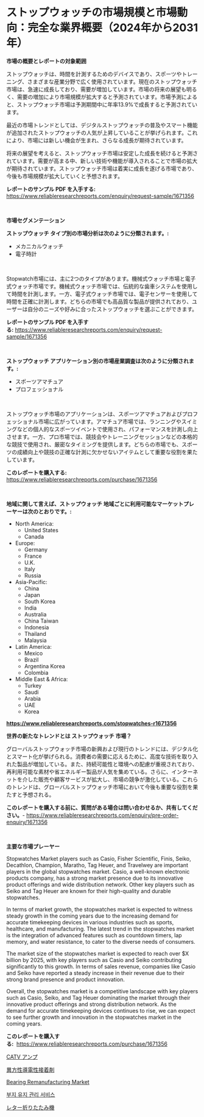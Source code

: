 <p><h1>ストップウォッチの市場規模と市場動向：完全な業界概要（2024年から2031年）</h1></p><p><strong>市場の概要とレポートの対象範囲</strong></p>
<p><p>ストップウォッチは、時間を計測するためのデバイスであり、スポーツやトレーニング、さまざまな産業分野で広く使用されています。現在のストップウォッチ市場は、急速に成長しており、需要が増加しています。市場の将来の展望も明るく、需要の増加により市場規模が拡大すると予測されています。市場予測によると、ストップウォッチ市場は予測期間中に年率13.9%で成長すると予測されています。</p><p>最近の市場トレンドとしては、デジタルストップウォッチの普及やスマート機能が追加されたストップウォッチの人気が上昇していることが挙げられます。これにより、市場には新しい機会が生まれ、さらなる成長が期待されています。</p><p>将来の展望を考えると、ストップウォッチ市場は安定した成長を続けると予測されています。需要が高まる中、新しい技術や機能が導入されることで市場の拡大が期待されています。ストップウォッチ市場は着実に成長を遂げる市場であり、今後も市場規模が拡大していくと予想されます。</p></p>
<p><strong>レポートのサンプル PDF を入手する:</strong> <a href="https://www.reliableresearchreports.com/enquiry/request-sample/1671356">https://www.reliableresearchreports.com/enquiry/request-sample/1671356</a></p>
<p>&nbsp;</p>
<p><strong>市場セグメンテーション</strong></p>
<p><strong>ストップウォッチ タイプ別の市場分析は次のように分類されます。:</strong></p>
<p><ul><li>メカニカルウォッチ</li><li>電子時計</li></ul></p>
<p>&nbsp;</p>
<p><p>Stopwatch市場には、主に2つのタイプがあります。機械式ウォッチ市場と電子式ウォッチ市場です。機械式ウォッチ市場では、伝統的な歯車システムを使用して時間を計測します。一方、電子式ウォッチ市場では、電子センサーを使用して時間を正確に計測します。どちらの市場でも高品質な製品が提供されており、ユーザーは自分のニーズや好みに合ったストップウォッチを選ぶことができます。</p></p>
<p><strong>レポートのサンプル PDF を入手する:</strong>&nbsp;<a href="https://www.reliableresearchreports.com/enquiry/request-sample/1671356">https://www.reliableresearchreports.com/enquiry/request-sample/1671356</a></p>
<p>&nbsp;</p>
<p><strong> ストップウォッチ アプリケーション別の市場産業調査は次のように分類されます。:</strong></p>
<p><ul><li>スポーツアマチュア</li><li>プロフェッショナル</li></ul></p>
<p>&nbsp;</p>
<p><p>ストップウォッチ市場のアプリケーションは、スポーツアマチュアおよびプロフェッショナル市場に広がっています。アマチュア市場では、ランニングやスイミングなどの個人的なスポーツイベントで使用され、パフォーマンスを計測し向上させます。一方、プロ市場では、競技会やトレーニングセッションなどの本格的な競技で使用され、厳密なタイミングを提供します。どちらの市場でも、スポーツの成績向上や競技の正確な計測に欠かせないアイテムとして重要な役割を果たしています。</p></p>
<p><strong>このレポートを購入する:</strong>&nbsp; <a href="https://www.reliableresearchreports.com/purchase/1671356">https://www.reliableresearchreports.com/purchase/1671356</a></p>
<p>&nbsp;</p>
<p><strong>地域に関して言えば、ストップウォッチ 地域ごとに利用可能なマーケットプレーヤーは次のとおりです。:</strong></p>
<p><ul>
    <li>
        North America:
        <ul>
            <li>United States</li>
            <li>Canada</li>
        </ul>
    </li>
    <li>
        Europe:
        <ul>
            <li>Germany</li>
            <li>France</li>
            <li>U.K.</li>
            <li>Italy</li>
            <li>Russia</li>
        </ul>
    </li>
    <li>
        Asia-Pacific:
        <ul>
            <li>China</li>
            <li>Japan</li>
            <li>South Korea</li>
            <li>India</li>
            <li>Australia</li>
            <li>China Taiwan</li>
            <li>Indonesia</li>
            <li>Thailand</li>
            <li>Malaysia</li>
        </ul>
    </li>
    <li>
        Latin America:
        <ul>
            <li>Mexico</li>
            <li>Brazil</li>
            <li>Argentina Korea</li>
            <li>Colombia</li>
        </ul>
    </li>
    <li>
        Middle East & Africa:
        <ul>
            <li>Turkey</li>
            <li>Saudi</li>
            <li>Arabia</li>
            <li>UAE</li>
            <li>Korea</li>
        </ul>
    </li>
    </ul></p>
<p><strong><a href="https://www.reliableresearchreports.com/stopwatches-r1671356">https://www.reliableresearchreports.com/stopwatches-r1671356</a></strong>&nbsp;</p>
<p><strong>世界の新たなトレンドとは ストップウォッチ 市場？</strong></p>
<p><p>グローバルストップウォッチ市場の新興および現行のトレンドには、デジタル化とスマート化が挙げられる。消費者の需要に応えるために、高度な技術を取り入れた製品が増加している。また、持続可能性と環境への配慮が重視されており、再利用可能な素材や省エネルギー製品が人気を集めている。さらに、インターネットを介した販売や顧客サービスが拡大し、市場の競争が激化している。これらのトレンドは、グローバルストップウォッチ市場において今後も重要な役割を果たすと予想される。</p></p>
<p><strong>このレポートを購入する前に、質問がある場合は問い合わせるか、共有してください。</strong>- <a href="https://www.reliableresearchreports.com/enquiry/pre-order-enquiry/1671356">https://www.reliableresearchreports.com/enquiry/pre-order-enquiry/1671356</a></p>
<p>&nbsp;</p>
<p><strong>主要な市場プレーヤー</strong></p>
<p><p>Stopwatches Market players such as Casio, Fisher Scientific, Finis, Seiko, Decathlon, Champion, Maratho, Tag Heuer, and Travelwey are important players in the global stopwatches market. Casio, a well-known electronic products company, has a strong market presence due to its innovative product offerings and wide distribution network. Other key players such as Seiko and Tag Heuer are known for their high-quality and durable stopwatches.</p><p>In terms of market growth, the stopwatches market is expected to witness steady growth in the coming years due to the increasing demand for accurate timekeeping devices in various industries such as sports, healthcare, and manufacturing. The latest trend in the stopwatches market is the integration of advanced features such as countdown timers, lap memory, and water resistance, to cater to the diverse needs of consumers.</p><p>The market size of the stopwatches market is expected to reach over $X billion by 2025, with key players such as Casio and Seiko contributing significantly to this growth. In terms of sales revenue, companies like Casio and Seiko have reported a steady increase in their revenue due to their strong brand presence and product innovation.</p><p>Overall, the stopwatches market is a competitive landscape with key players such as Casio, Seiko, and Tag Heuer dominating the market through their innovative product offerings and strong distribution network. As the demand for accurate timekeeping devices continues to rise, we can expect to see further growth and innovation in the stopwatches market in the coming years.</p></p>
<p><strong>このレポートを購入する:</strong>&nbsp;&nbsp;<a href="https://www.reliableresearchreports.com/purchase/1671356">https://www.reliableresearchreports.com/purchase/1671356</a></p>
<p><p><a href="https://github.com/ihabdkwlxs948/Market-Research-Report-List-1/blob/main/711754541115.md">CATV アンプ</a></p><p><a href="https://medium.com/@dylancoleman70/%E3%82%A2%E3%83%8B%E3%82%BD%E3%83%88%E3%83%AD%E3%83%94%E3%83%83%E3%82%AF%E5%B0%8E%E9%9B%BB%E6%80%A7%E6%8E%A5%E7%9D%80%E5%89%A4%E3%81%AE%E5%B8%82%E5%A0%B4%E8%A6%8F%E6%A8%A1-cagr-%E3%83%88%E3%83%AC%E3%83%B3%E3%83%89-2024-2030-86cf1055e0ba">異方性導電性接着剤</a></p><p><a href="https://github.com/guneycigdem35/Market-Research-Report-List-3/blob/main/bearing-remanufacturing-market.md">Bearing Remanufacturing Market</a></p><p><a href="https://medium.com/@snake68678/2024-2031-%EA%B8%B0%EA%B0%84%EC%9D%84-%EC%9C%84%ED%95%9C-%EC%8B%9C%EC%9E%A5-%EB%8F%99%ED%96%A5%EA%B3%BC-%EC%8B%9C%EC%9E%A5-%EB%B6%84%EC%84%9D%EC%9D%84-%EC%98%88%EC%B8%A1%ED%95%9C-%EA%B7%B8%EB%9D%BC%EC%9A%B4%EB%93%9C-%EC%9C%A0%EC%A7%80-%EA%B4%80%EB%A6%AC-%EC%84%9C%EB%B9%84%EC%8A%A4-%EC%8B%9C%EC%9E%A5-ba5f2b0e11ff">부지 유지 관리 서비스</a></p><p><a href="https://medium.com/@alioukaye1/%E3%83%AC%E3%82%BF%E3%83%BC%E3%83%95%E3%82%A9%E3%83%BC%E3%83%AB%E3%83%87%E3%82%A3%E3%83%B3%E3%82%B0%E3%83%9E%E3%82%B7%E3%83%B3%E3%81%AE%E5%B8%82%E5%A0%B4%E3%83%A1%E3%83%88%E3%83%AA%E3%82%AF%E3%82%B9-%E5%B8%82%E5%A0%B4%E3%82%B7%E3%82%A7%E3%82%A2-%E3%83%88%E3%83%AC%E3%83%B3%E3%83%89-%E6%88%90%E9%95%B7%E3%83%91%E3%82%BF%E3%83%BC%E3%83%B3%E3%81%AE%E8%A7%A3%E8%AA%AD-0c8619b35f4e">レター折りたたみ機</a></p></p>